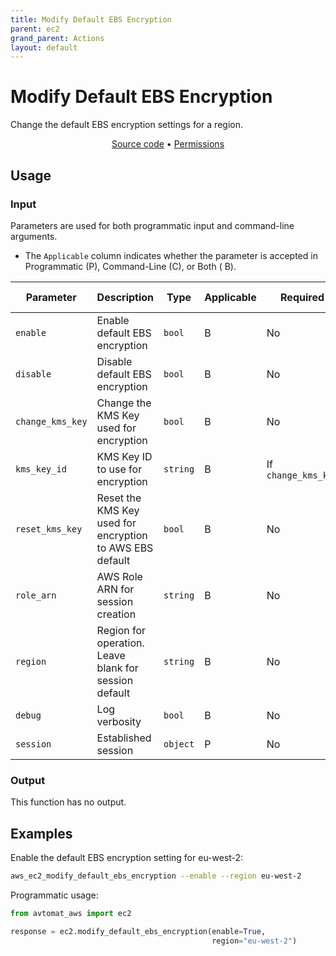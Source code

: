```yaml
---
title: Modify Default EBS Encryption
parent: ec2
grand_parent: Actions
layout: default
---
```


# Modify Default EBS Encryption

Change the default EBS encryption settings for a region.

<p align="center">
   <a href="/avtomat_aws/ec2/modify_default_ebs_encryption.py">Source code</a> •
   <a href="/permissions/ec2/modify_default_ebs_encryption">Permissions</a>
</p>

## Usage

### Input

Parameters are used for both programmatic input and command-line arguments.

- The `Applicable` column indicates whether the parameter is accepted in Programmatic (P), Command-Line (C), or Both (
  B).

| Parameter        | Description                                              | Type     | Applicable | Required            | Default value   |
|------------------|----------------------------------------------------------|----------|------------|---------------------|-----------------|
| `enable`         | Enable default EBS encryption                            | `bool`   | B          | No                  | None            |
| `disable`        | Disable default EBS encryption                           | `bool`   | B          | No                  | None            |
| `change_kms_key` | Change the KMS Key used for encryption                   | `bool`   | B          | No                  | None            |
| `kms_key_id`     | KMS Key ID to use for encryption                         | `string` | B          | If `change_kms_key` | None            |
| `reset_kms_key`  | Reset the KMS Key used for encryption to AWS EBS default | `bool`   | B          | No                  | None            |
| `role_arn`       | AWS Role ARN for session creation                        | `string` | B          | No                  | None            |
| `region`         | Region for operation. Leave blank for session default    | `string` | B          | No                  | Session Default |
| `debug`          | Log verbosity                                            | `bool`   | B          | No                  | None            |
| `session`        | Established session                                      | `object` | P          | No                  | None            |

### Output

This function has no output.

## Examples

Enable the default EBS encryption setting for eu-west-2:

```bash
aws_ec2_modify_default_ebs_encryption --enable --region eu-west-2
```

Programmatic usage:

```python
from avtomat_aws import ec2

response = ec2.modify_default_ebs_encryption(enable=True,
                                             region="eu-west-2")
```
